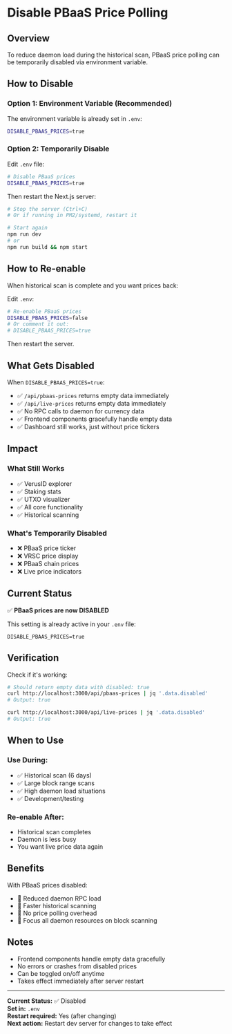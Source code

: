 # Disable PBaaS Price Polling

## Overview

To reduce daemon load during the historical scan, PBaaS price polling can be temporarily disabled via environment variable.

## How to Disable

### Option 1: Environment Variable (Recommended)

The environment variable is already set in `.env`:

```bash
DISABLE_PBAAS_PRICES=true
```

### Option 2: Temporarily Disable

Edit `.env` file:

```bash
# Disable PBaaS prices
DISABLE_PBAAS_PRICES=true
```

Then restart the Next.js server:

```bash
# Stop the server (Ctrl+C)
# Or if running in PM2/systemd, restart it

# Start again
npm run dev
# or
npm run build && npm start
```

## How to Re-enable

When historical scan is complete and you want prices back:

Edit `.env`:

```bash
# Re-enable PBaaS prices
DISABLE_PBAAS_PRICES=false
# Or comment it out:
# DISABLE_PBAAS_PRICES=true
```

Then restart the server.

## What Gets Disabled

When `DISABLE_PBAAS_PRICES=true`:

- ✅ `/api/pbaas-prices` returns empty data immediately
- ✅ `/api/live-prices` returns empty data immediately
- ✅ No RPC calls to daemon for currency data
- ✅ Frontend components gracefully handle empty data
- ✅ Dashboard still works, just without price tickers

## Impact

### What Still Works

- ✅ VerusID explorer
- ✅ Staking stats
- ✅ UTXO visualizer
- ✅ All core functionality
- ✅ Historical scanning

### What's Temporarily Disabled

- ❌ PBaaS price ticker
- ❌ VRSC price display
- ❌ PBaaS chain prices
- ❌ Live price indicators

## Current Status

✅ **PBaaS prices are now DISABLED**

This setting is already active in your `.env` file:

```
DISABLE_PBAAS_PRICES=true
```

## Verification

Check if it's working:

```bash
# Should return empty data with disabled: true
curl http://localhost:3000/api/pbaas-prices | jq '.data.disabled'
# Output: true

curl http://localhost:3000/api/live-prices | jq '.data.disabled'
# Output: true
```

## When to Use

### Use During:

- ✅ Historical scan (6 days)
- ✅ Large block range scans
- ✅ High daemon load situations
- ✅ Development/testing

### Re-enable After:

- Historical scan completes
- Daemon is less busy
- You want live price data again

## Benefits

With PBaaS prices disabled:

- 🚀 Reduced daemon RPC load
- 🚀 Faster historical scanning
- 🚀 No price polling overhead
- 🚀 Focus all daemon resources on block scanning

## Notes

- Frontend components handle empty data gracefully
- No errors or crashes from disabled prices
- Can be toggled on/off anytime
- Takes effect immediately after server restart

---

**Current Status:** ✅ Disabled  
**Set in:** `.env`  
**Restart required:** Yes (after changing)  
**Next action:** Restart dev server for changes to take effect
